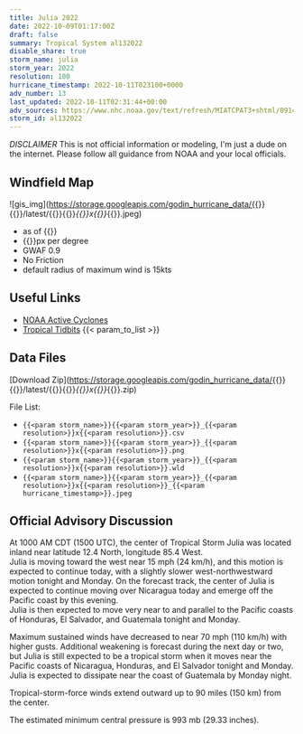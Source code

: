 ```yaml
---
title: Julia 2022
date: 2022-10-09T01:17:00Z
draft: false
summary: Tropical System al132022
disable_share: true
storm_name: julia
storm_year: 2022
resolution: 100
hurricane_timestamp: 2022-10-11T023100+0000
adv_number: 13
last_updated: 2022-10-11T02:31:44+00:00
adv_sources: https://www.nhc.noaa.gov/text/refresh/MIATCPAT3+shtml/091442.shtml;https://www.nhc.noaa.gov/refresh/graphics_at3+shtml/144400.shtml?cone
storm_id: al132022
---
```

*DISCLAIMER* This is not official information or modeling, I'm just a dude on the internet.  Please follow all guidance from NOAA and your local officials.

## Windfield Map
![gis_img](https://storage.googleapis.com/godin_hurricane_data/{{<param storm_name>}}{{<param storm_year>}}/latest/{{<param storm_name>}}{{<param storm_year>}}_{{<param resolution>}}x{{<param resolution>}}_{{<param hurricane_timestamp>}}.jpeg)

- as of {{<param last_updated>}}
- {{<param resolution>}}px per degree
- GWAF 0.9
- No Friction
- default radius of maximum wind is 15kts

## Useful Links
- [NOAA Active Cyclones](https://www.nhc.noaa.gov/)
- [Tropical Tidbits](https://www.tropicaltidbits.com/storminfo/)
{{< param_to_list >}}

## Data Files
[Download Zip](https://storage.googleapis.com/godin_hurricane_data/{{<param storm_name>}}{{<param storm_year>}}/latest/{{<param storm_name>}}{{<param storm_year>}}_{{<param resolution>}}x{{<param resolution>}}_{{<param hurricane_timestamp>}}.zip)

File List:
- `{{<param storm_name>}}{{<param storm_year>}}_{{<param resolution>}}x{{<param resolution>}}.csv`
- `{{<param storm_name>}}{{<param storm_year>}}_{{<param resolution>}}x{{<param resolution>}}.png`
- `{{<param storm_name>}}{{<param storm_year>}}_{{<param resolution>}}x{{<param resolution>}}.wld`
- `{{<param storm_name>}}{{<param storm_year>}}_{{<param resolution>}}x{{<param resolution>}}_{{<param hurricane_timestamp>}}.jpeg`


## Official Advisory Discussion
At 1000 AM CDT (1500 UTC), the center of Tropical Storm Julia was
located inland near latitude 12.4 North, longitude 85.4 West.  
Julia is moving toward the west near 15 mph (24 km/h), and this 
motion is expected to continue today, with a slightly slower 
west-northwestward motion tonight and Monday.  On the forecast 
track, the center of Julia is expected to continue moving over 
Nicaragua today and emerge off the Pacific coast by this evening.  
Julia is then expected to move very near to and parallel to the 
Pacific coasts of Honduras, El Salvador, and Guatemala tonight and 
Monday.
 
Maximum sustained winds have decreased to near 70 mph (110 km/h) 
with higher gusts.  Additional weakening is forecast during 
the next day or two, but Julia is still expected to be a tropical 
storm when it moves near the Pacific coasts of Nicaragua, Honduras, 
and El Salvador tonight and Monday.  Julia is expected to dissipate 
near the coast of Guatemala by Monday night.
 
Tropical-storm-force winds extend outward up to 90 miles (150 km)
from the center.
 
The estimated minimum central pressure is 993 mb (29.33 inches).